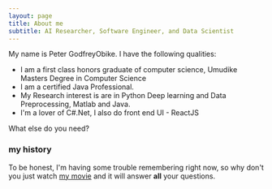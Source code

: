 ```yaml
---
layout: page
title: About me
subtitle: AI Researcher, Software Engineer, and Data Scientist
---
```


My name is Peter GodfreyObike. I have the following qualities:

- I am a first class honors graduate of computer science, Umudike Masters Degree in Computer Science
- I am a certified Java Professional. 
- My Research interest is are in Python Deep learning and Data Preprocessing, Matlab and Java.
- I'm a lover of C#.Net, I also do front end UI - ReactJS

What else do you need?

### my history

To be honest, I'm having some trouble remembering right now, so why don't you just watch [my movie](https://en.wikipedia.org/wiki/The_Princess_Bride_%28film%29) and it will answer **all** your questions.

